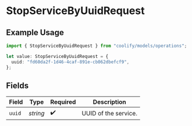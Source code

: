 # StopServiceByUuidRequest

## Example Usage

```typescript
import { StopServiceByUuidRequest } from "coolify/models/operations";

let value: StopServiceByUuidRequest = {
  uuid: "fd60da2f-1d46-4caf-891e-cb062dbefcf9",
};
```

## Fields

| Field                | Type                 | Required             | Description          |
| -------------------- | -------------------- | -------------------- | -------------------- |
| `uuid`               | *string*             | :heavy_check_mark:   | UUID of the service. |